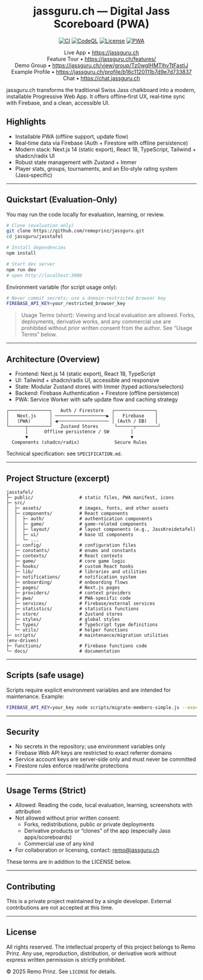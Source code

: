 <div align="center">

# jassguru.ch — Digital Jass Scoreboard (PWA)

[![CI](https://img.shields.io/github/actions/workflow/status/remoprinz/jassguru/ci.yml?branch=main&label=CI)](https://github.com/remoprinz/jassguru/actions)
[![CodeQL](https://img.shields.io/github/actions/workflow/status/remoprinz/jassguru/codeql.yml?branch=main&label=CodeQL)](https://github.com/remoprinz/jassguru/actions)
[![License](https://img.shields.io/badge/License-Proprietary-red.svg)](LICENSE)
[![PWA](https://img.shields.io/badge/PWA-Ready-5A3FFF.svg)](https://jassguru.ch)

Live App • https://jassguru.ch  
Feature Tour • https://jassguru.ch/features/  
Demo Group • https://jassguru.ch/view/group/Tz0wgIHMTlhvTtFastiJ  
Example Profile • https://jassguru.ch/profile/b16c1120111b7d9e7d733837  
Chat • https://chat.jassguru.ch

</div>

jassguru.ch transforms the traditional Swiss Jass chalkboard into a modern, installable Progressive Web App. It offers offline‑first UX, real‑time sync with Firebase, and a clean, accessible UI.

## Highlights
- Installable PWA (offline support, update flow)
- Real‑time data via Firebase (Auth + Firestore with offline persistence)
- Modern stack: Next.js 14 (static export), React 18, TypeScript, Tailwind + shadcn/radix UI
- Robust state management with Zustand + Immer
- Player stats, groups, tournaments, and an Elo‑style rating system (Jass‑specific)

---

## Quickstart (Evaluation‑Only)
You may run the code locally for evaluation, learning, or review.

```bash
# Clone (evaluation only)
git clone https://github.com/remoprinz/jassguru.git
cd jassguru/jasstafel

# Install dependencies
npm install

# Start dev server
npm run dev
# open http://localhost:3000
```

Environment variable (for script usage only):
```bash
# Never commit secrets; use a domain‑restricted browser key
FIREBASE_API_KEY=your_restricted_browser_key
```

> Usage Terms (short): Viewing and local evaluation are allowed. Forks, deployments, derivative works, and any commercial use are prohibited without prior written consent from the author. See “Usage Terms” below.

---

## Architecture (Overview)
- Frontend: Next.js 14 (static export), React 18, TypeScript
- UI: Tailwind + shadcn/radix UI, accessible and responsive
- State: Modular Zustand stores with Immer (typed actions/selectors)
- Backend: Firebase Authentication + Firestore (offline persistence)
- PWA: Service Worker with safe update flow and caching strategy

```
┌───────────────┐   Auth / Firestore   ┌───────────────┐
│   Next.js     │ ───────────────────▶ │   Firebase    │
│   (PWA)       │ ◀─────────────────── │ (Auth / DB)   │
└──────┬────────┘   Zustand Stores      └──────┬────────┘
       │      Offline persistence / SW        │
       ▼                                      ▼
  Components (shadcn/radix)             Secure Rules
```

Technical specification: see `SPECIFICATION.md`.

---

## Project Structure (excerpt)
```
jasstafel/
├─ public/                 # static files, PWA manifest, icons
├─ src/
│  ├─ assets/              # images, fonts, and other assets
│  ├─ components/          # React components
│  │  ├─ auth/             # authentication components
│  │  ├─ game/             # game‑related components
│  │  ├─ layout/           # layout components (e.g., JassKreidetafel)
│  │  ├─ ui/               # base UI components
│  │  └─ ...
│  ├─ config/              # configuration files
│  ├─ constants/           # enums and constants
│  ├─ contexts/            # React contexts
│  ├─ game/                # core game logic
│  ├─ hooks/               # custom React hooks
│  ├─ lib/                 # libraries and utilities
│  ├─ notifications/       # notification system
│  ├─ onboarding/          # onboarding flows
│  ├─ pages/               # Next.js pages
│  ├─ providers/           # context providers
│  ├─ pwa/                 # PWA‑specific code
│  ├─ services/            # Firebase/external services
│  ├─ statistics/          # statistics functions
│  ├─ store/               # Zustand stores
│  ├─ styles/              # global styles
│  ├─ types/               # TypeScript type definitions
│  └─ utils/               # helper functions
├─ scripts/                # maintenance/migration utilities (env‑driven)
├─ functions/              # Firebase functions code
└─ docs/                   # documentation
```

---

## Scripts (safe usage)
Scripts require explicit environment variables and are intended for maintenance. Example:
```bash
FIREBASE_API_KEY=your_key node scripts/migrate-members-simple.js --execute
```

---

## Security
- No secrets in the repository; use environment variables only
- Firebase Web API keys are restricted to exact referrer domains
- Service account keys are server‑side only and must never be committed
- Firestore rules enforce read/write protections

---

## Usage Terms (Strict)
- Allowed: Reading the code, local evaluation, learning, screenshots with attribution
- Not allowed without prior written consent: 
  - Forks, redistributions, public or private deployments
  - Derivative products or “clones” of the app (especially Jass apps/scoreboards)
  - Commercial use of any kind
- For collaboration or licensing, contact: remo@jassguru.ch

These terms are in addition to the LICENSE below.

---

## Contributing
This is a private project maintained by a single developer. External contributions are not accepted at this time.

---

## License
All rights reserved. The intellectual property of this project belongs to Remo Prinz. Any use, reproduction, distribution, or derivative work without express written permission is strictly prohibited.

© 2025 Remo Prinz. See `LICENSE` for details. 